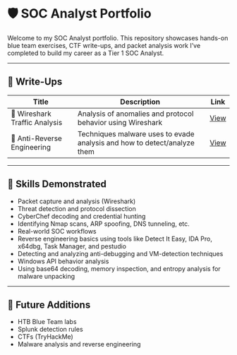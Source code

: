 # 🛡️ SOC Analyst Portfolio

Welcome to my SOC Analyst portfolio. This repository showcases hands-on blue team exercises, CTF write-ups, and packet analysis work I’ve completed to build my career as a Tier 1 SOC Analyst.

---

## 📁 Write-Ups

| Title | Description | Link |
|-------|-------------|------|
| 🧪 Wireshark Traffic Analysis | Analysis of anomalies and protocol behavior using Wireshark | [View](writeups/wireshark-analysis.md) |
| 🔐 Anti-Reverse Engineering  | Techniques malware uses to evade analysis and how to detect/analyze them   | [View](./anti-reverse-engineering.md) |


---

## 🧠 Skills Demonstrated

- Packet capture and analysis (Wireshark)
- Threat detection and protocol dissection
- CyberChef decoding and credential hunting
- Identifying Nmap scans, ARP spoofing, DNS tunneling, etc.
- Real-world SOC workflows
- Reverse engineering basics using tools like Detect It Easy, IDA Pro, x64dbg, Task Manager, and pestudio
- Detecting and analyzing anti-debugging and VM-detection techniques
- Windows API behavior analysis
- Using base64 decoding, memory inspection, and entropy analysis for malware unpacking


---

## 🚀 Future Additions

- HTB Blue Team labs
- Splunk detection rules
- CTFs (TryHackMe)
- Malware analysis and reverse engineering
